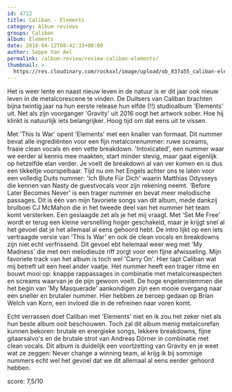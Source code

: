 ```yaml
---
id: 4712
title: Caliban - Elements
category: Album reviews
groups: Caliban
album: Elements
date: 2018-04-12T08:42:33+00:00
author: Seppe Van Ael
permalink: /album-review/review-caliban-elements/
thumbnail: >-
  https://res.cloudinary.com/rockxxl/image/upload/ob_837a55_caliban-elements.jpg
---
```

Het is weer lente en naast nieuw leven in de natuur is er dit jaar ook nieuw leven in de metalcorescene te vinden. De Duitsers van Caliban brachten bijna twintig jaar na hun eerste release hun elfde (!!) studioalbum 'Elements' uit. Net als zijn voorganger 'Gravity' uit 2016 oogt het artwork sober. Hoe hij klinkt is natuurlijk iets belangrijker. Hoog tijd om dat eens uit te vissen.

Met 'This Is War' opent 'Elements' met een knaller van formaat. Dit nummer bevat alle ingrediënten voor een fijn metalcorenummer: ruwe screams, fraaie clean vocals en een vette breakdown. 'Intoxicated', een nummer waar we eerder al kennis mee maakten, start minder stevig, maar gaat eigenlijk op hetzelfde elan verder. Je voelt de breakdown al van ver komen en is dus een tikkeltje voorspelbaar. Tijd nu om het Engels achter ons te laten voor een volledig Duits nummer: 'Ich Blute Für Dich' waarin Matthias Odysseys die kennen van Nasty de guestvocals voor zijn rekening neemt. 'Before Later Becomes Never' is een trager nummer en bevat meer melodische passages. Dit is één van mijn favoriete songs van dit album, mede dankzij brulboei CJ McMahon die in het tweede deel van het nummer het team komt versterken. Een geslaagde zet als je het mij vraagt. Met 'Set Me Free' wordt er terug een kleine versnelling hoger geschakeld, maar je krijgt snel al het gevoel dat je het allemaal al eens gehoord hebt. De intro lijkt op een iets vertraagde versie van 'This Is War' en ook de clean vocals en breakdowns zijn niet echt verfrissend. Dit gevoel ebt helemaal weer weg met 'My Madness' die met een melodieuze riff zorgt voor een fijne afwisseling. Mijn favoriete track van het album is toch wel 'Carry On'. Hier tapt Caliban wat mij betreft uit een heel ander vaatje. Het nummer heeft een trager ritme en bouwt mooi op: knappe rappassages in combinatie met metalcoreaspecten en screams waarvan je de pijn gewoon voelt. De hoge engelenstemmen die het begin van 'My Masquerade' aankondigen zijn een mooie overgang naar een sneller en brutaler nummer. Hier hebben ze beroep gedaan op Brian Welch van Korn, een invloed die in de refreinen naar voren komt.

Echt verrassen doet Caliban met 'Elements' niet en ik zou het zeker niet als hun beste album ooit beschouwen. Toch zal dit album menig metalcorefan kunnen bekoren: brutale en energieke songs, lekkere breakdowns, fijne gitaarsalvo's en de brutale strot van Andreas Dörner in combinatie met clean vocals. Dit album is duidelijk een voortzetting van Gravity en je weet wat ze zeggen: Never change a winning team, al krijg ik bij sommige nummers echt wel het gevoel dat we dit allemaal al eens eerder gehoord hebben.

score: 7,5/10
